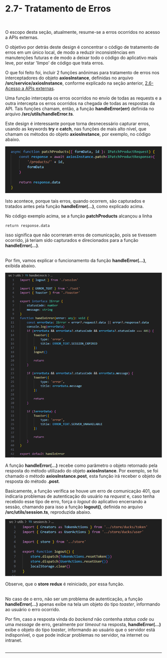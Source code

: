 # 2.7- Tratamento de Erros

<br>

O escopo desta seção, atualmente, resume-se a erros ocorridos no acesso a APIs externas.<br>

O objetivo por detrás deste design é concentrar o código de tratamento de erros em um único local, de modo a reduzir inconsistências em manutenções futuras e de modo a deixar todo o código do aplicativo mais leve, por estar 'limpo' de código que trata erros.

O que foi feito foi, incluir 2 funções anônimas para tratamento de erros nos interceptadores do objeto **axiosInstance**, definidas no arquivo **/src/service/axiosInstance**, conforme explicado na seção anterior, [2.6- Acesso a APIs externas](6-api-access.md).

Uma função intercepta os erros ocorridos no envio de todas as requests e a outra intercepta os erros ocorridos na chegada de todas as respostas da API. Tais funções chamam, então, a função **handleError(err)** definida no arquivo **/src/utils/handleError.ts**.

Este design é interessante porque torna desnecessário capturar erros, usando as keywords **try** e **catch**, nas funções de mais alto nível, que chamam os métodos do objeto **axiosInstance**, por exemplo, no código abaixo.

![Função patchProducts](./images/patch-products.png)

Isto acontece, porque tais erros, quando ocorrem, são capturados e tratados antes pela função **handleError(...)**, como explicado acima.

No código exemplo acima, se a função **patchProducts** alcançou a linha

    return response.data

isso significa que não ocorreram erros de comunicação, pois se tivessem ocorrido, já teriam sido capturados e direcionados para a função **handleError(...)**.<br>
<br>

Por fim, vamos explicar o funcionamento da função **handleError(...)**, exibida abaixo.

![Função handleError](./images/handle-error.png)

A função **handleError(...)** recebe como parâmetro o objeto retornado pela resposta do método utilizado do objeto **axiosInstance**. Por exemplo, se foi chamado o método **axiosInstance.post**, esta função irá receber o objeto de resposta do método **.post**.

Basicamente, a função verifica se houve um erro de comunicação 401, que indicaria problemas de autenticação do usuário na *request* e, caso tenha recebido esse tipo de erro, força o *logout* do aplicativo encerrando a sessão, chamando para isso a função **logout()**, definida no arquivo **/src/utils/session.ts**, reproduzida abaixo.<br>

![Função logout](./images/logout.png)

Observe, que o **store redux** é reiniciado, por essa função.<br>
<br>

No caso de o erro, não ser um problema de autenticação, a função **handleError(...)** apenas exibe na tela um objeto do tipo *toaster*, informando ao usuário o erro ocorrido.

Por fim, caso a resposta vinda do *backend* não contenha *status code* ou uma *message* de erro, geralmente por *timeout* na resposta, **handleError(...)** exibe o objeto do tipo *toaster*, informando ao usuário que o servidor está indisponível, o que pode indicar problemas no servidor, na internet ou intranet.
<br>
<br>

***
